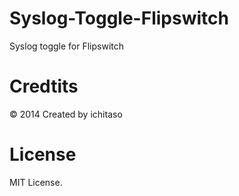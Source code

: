 Syslog-Toggle-Flipswitch
========================
Syslog toggle for Flipswitch

Credtits
========
© 2014 Created by ichitaso

License
=========
MIT License.
